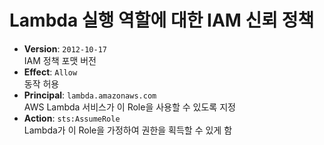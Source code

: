 # Lambda 실행 역할에 대한 IAM 신뢰 정책
- **Version**: `2012-10-17`  
  IAM 정책 포맷 버전
- **Effect**: `Allow`  
  동작 허용
- **Principal**: `lambda.amazonaws.com`  
  AWS Lambda 서비스가 이 Role을 사용할 수 있도록 지정
- **Action**: `sts:AssumeRole`  
  Lambda가 이 Role을 가정하여 권한을 획득할 수 있게 함